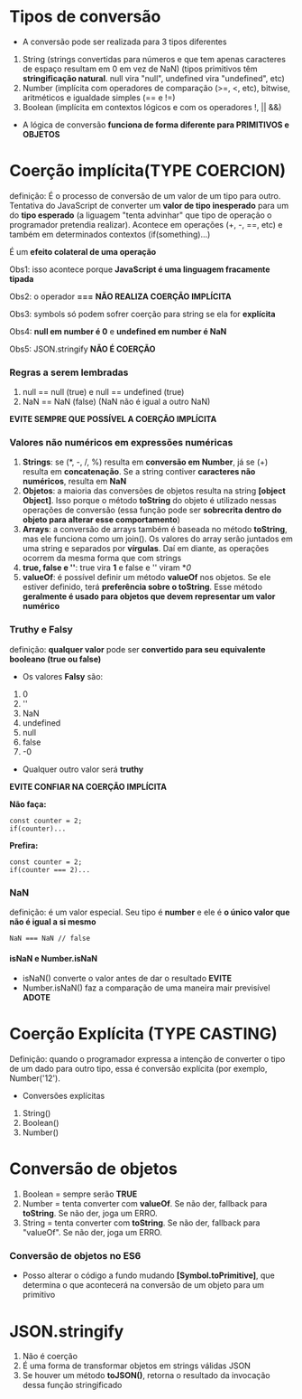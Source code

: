 # Tipos de conversão

- A conversão pode ser realizada para 3 tipos diferentes
1. String (strings convertidas para números e que tem apenas caracteres de espaço resultam em 0 em vez de NaN) (tipos primitivos têm **stringificação natural**. null vira "null", undefined vira "undefined", etc)
2. Number (implícita com operadores de comparação (>=, <, etc), bitwise, aritméticos e igualdade simples (== e !=)
3. Boolean (implícita em contextos lógicos e com os operadores !, || &&)

- A lógica de conversão **funciona de forma diferente para PRIMITIVOS e OBJETOS**

# Coerção implícita(TYPE COERCION)

definição: É o processo de conversão de um valor de um tipo para outro. Tentativa do JavaScript de converter um **valor de tipo inesperado** para um do **tipo esperado** (a liguagem "tenta advinhar" que tipo de operação o programador pretendia realizar). Acontece em operações (+, -, ==, etc) e também em determinados contextos (if(something)...)

É um **efeito colateral de uma operação**

Obs1: isso acontece porque **JavaScript é uma linguagem fracamente tipada**

Obs2: o operador **===** **NÃO REALIZA COERÇÃO IMPLÍCITA**

Obs3: symbols só podem sofrer coerção para string se ela for **explícita**

Obs4: **null em number é 0** e **undefined em number é NaN**

Obs5: JSON.stringify **NÃO É COERÇÃO**

### Regras a serem lembradas

1. null == null (true) e null == undefined (true)
2. NaN == NaN (false) (NaN não é igual a outro NaN)

**EVITE SEMPRE QUE POSSÍVEL A COERÇÃO IMPLÍCITA**

### Valores **não numéricos** em **expressões numéricas**
1. **Strings**: se (*, -, /, %) resulta em **conversão em Number**, já se (+) resulta em **concatenação**. Se a string contiver **caracteres não numéricos**, resulta em **NaN**
2. **Objetos**: a maioria das conversões de objetos resulta na string **[object Object]**. Isso porque o método **toString** do objeto é utilizado nessas operações de conversão (essa função pode ser **sobrecrita dentro do objeto para alterar esse comportamento**)
3. **Arrays**: a conversão de arrays também é baseada no método **toString**, mas ele funciona como um join(). Os valores do array serão juntados em uma string e separados por **vírgulas**. Daí em diante, as operações ocorrem da mesma forma que com strings
4. **true, false e ''**: true vira **1** e false e '' viram **0*
5. **valueOf**: é possível definir um método **valueOf** nos objetos. Se ele estiver definido, terá **preferência sobre o toString**. Esse método **geralmente é usado para objetos que devem representar um valor numérico**


### Truthy e Falsy

definição: **qualquer valor** pode ser **convertido para seu equivalente booleano (true ou false)**

- Os valores **Falsy** são:

1. 0
2. ''
3. NaN
4. undefined
5. null
6. false
7. -0

- Qualquer outro valor será **truthy**

**EVITE CONFIAR NA COERÇÃO IMPLÍCITA**

**Não faça:** 
```
const counter = 2;
if(counter)...
```

**Prefira:**
```
const counter = 2;
if(counter === 2)...
```

### NaN

definição: é um valor especial. Seu tipo é **number** e ele é **o único valor que não é igual a si mesmo**

```
NaN === NaN // false
```

#### isNaN e Number.isNaN
- isNaN() converte o valor antes de dar o resultado **EVITE**
- Number.isNaN() faz a comparação de uma maneira mair previsível **ADOTE**

# Coerção Explícita (TYPE CASTING)

Definição: quando o programador expressa a intenção de converter o tipo de um dado para outro tipo, essa é conversão explícita (por exemplo, Number('12').

- Conversões explícitas
1. String()
2. Boolean()
3. Number()

# Conversão de objetos

1. Boolean = sempre serão **TRUE**
2. Number = tenta converter com **valueOf**. Se não der, fallback para **toString**. Se não der, joga um ERRO.
3. String = tenta converter com **toString**. Se não der, fallback para "valueOf". Se não der, joga um ERRO.

### Conversão de objetos no ES6

- Posso alterar o código a fundo mudando **[Symbol.toPrimitive]**, que determina o que acontecerá na conversão de um objeto para um primitivo

# JSON.stringify

1. Não é coerção
2. É uma forma de transformar objetos em strings válidas JSON
3. Se houver um método **toJSON()**, retorna o resultado da invocação dessa função stringificado


